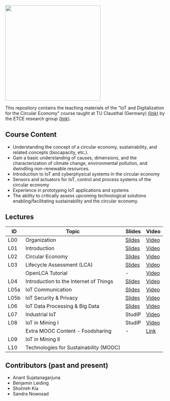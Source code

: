 <img src="https://www.presse.tu-clausthal.de/fileadmin/Presse/images/Corporate_Design/Logo/Logo_TUC_en_CMYK.jpg" width="300">

This repository contains the teaching materials of the "IoT and Digitalization for the Circular Economy" course taught at TU Clausthal (Germany) [(link)](https://www.isse.tu-clausthal.de/en/) by the ETCE research group [(link)](https://etce-lab.com).

## Course Content

- Understanding the concept of a circular economy, sustainability, and related concepts (biocapacity, etc.).
- Gain a basic understanding of causes, dimensions, and the characterization of climate change, environmental pollution, and dwindling non-renewable resources. 
- Introduction to IoT and cyberphysical systems in the circular economy
- Sensors and actuators for IoT, control and process systems of the circular economy
- Experience in prototyping IoT applications and systems
- The ability to critically assess upcoming technological solutions enabling/facilitating sustainability and the circular economy.

## Lectures

| ID   | Topic                                  | Slides                                                                                                                                               | Video                                                          |
|------|----------------------------------------|------------------------------------------------------------------------------------------------------------------------------------------------------|----------------------------------------------------------------|
| L00  | Organization                           | [Slides](IoT-CE-L00-Organization.pdf)                                                                                                                | [Video](https://video.tu-clausthal.de/vorlesung/1337.html#k=1) |
| L01  | Introduction                           | [Slides](https://github.com/ETCE-LAB/teaching-material/blob/master/Emerging-Technologies-for-the-Circular-Economy/ETCE-L01-Introduction.pdf)         | [Video](https://video.tu-clausthal.de/vorlesung/1337.html#k=2) |
| L02  | Circular Economy                       | [Slides](https://github.com/ETCE-LAB/teaching-material/blob/master/Emerging-Technologies-for-the-Circular-Economy/ETCE-L02-Circular-Economy.pdf)     | [Video](https://video.tu-clausthal.de/vorlesung/1337.html#k=3) |
| L03  | Lifecycle Assessment (LCA)             | [Slides](https://github.com/ETCE-LAB/teaching-material/blob/master/Emerging-Technologies-for-the-Circular-Economy/ETCE-L03-Lifecycle-Assessment.pdf) | [Video](https://video.tu-clausthal.de/vorlesung/1337.html#k=5)                                                               |
|      | OpenLCA Tutorial                       | -                                                                                                                                                    | [Video](https://video.tu-clausthal.de/vorlesung/1337.html#k=4) |
| L04  | Introduction to the Internet of Things | [Slides](https://github.com/ETCE-LAB/teaching-material/blob/master/Emerging-Technologies-for-the-Circular-Economy/ETCE-L04-Introduction-to-the-IoT.pdf) | [Video](https://video.tu-clausthal.de/vorlesung/1337.html#k=6) |
| L05a | IoT Communication                      | [Slides](https://github.com/ETCE-LAB/teaching-material/blob/master/Emerging-Technologies-for-the-Circular-Economy/ETCE-L05a-IoT-Communications.pdf) | [Video](https://video.tu-clausthal.de/vorlesung/1337.html#k=7) |
| L05b | IoT Security & Privacy                 | [Slides](https://github.com/ETCE-LAB/teaching-material/blob/master/Emerging-Technologies-for-the-Circular-Economy/ETCE-L05b-IoT-Security-and-Privacy.pdf) | [Video](https://video.tu-clausthal.de/vorlesung/1337.html#k=7) |
| L06  | IoT Data Processing & Big Data         | [Slides](https://github.com/ETCE-LAB/teaching-material/blob/master/Emerging-Technologies-for-the-Circular-Economy/ETCE-L06-IoT-Data-Processing-and-BigData.pdf)    | [Video](https://video.tu-clausthal.de/vorlesung/1337.html#k=8) |
| L07  | Industrial IoT                         | StudIP | [Video](https://video.tu-clausthal.de/vorlesung/1336.html#k=10) |
| L08  | IoT in Mining I                        | StudIP | [Video](https://video.tu-clausthal.de/vorlesung/1336.html#k=11) |
|      | Extra MOOC Content - Foodsharing       | - | [Link](https://ltg.etce-lab.de)  |
| L09  | IoT in Mining II                       |  | |
| L10  | Technologies for Sustainability (MOOC) | | |


## Contributors (past and present)
- Anant Sujatanagarjuna
- Benjamin Leiding
- Shohreh Kia
- Sandra Nowosad
